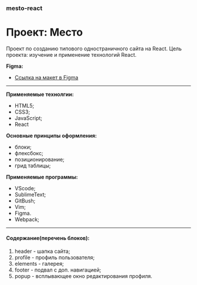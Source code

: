 ### mesto-react
# Проект: Место
  
Проект по созданию типового одностраничного сайта на React.
Цель проекта: изучение и применение технологий React.
  
**Figma:**
* [Ссылка на макет в Figma](https://www.figma.com/file/2cn9N9jSkmxD84oJik7xL7/JavaScript.-Sprint-4?node-id=0%3A1)
  
---
**Применяемые технолгии:**
- HTML5;
- CSS3;
- JavaScript;
- React
  
**Основные принципы оформления:**
- блоки;
- флексбокс;
- позиционирование;
- грид таблицы;
  
**Применяемые программы:**
- VScode;
- SublimeText;
- GitBush;
- Vim;
- Figma.
- Webpack;
  
---
#### **Содержание(перечень блоков):**
1. header - шапка сайта;
2. profile - профиль пользователя;
3. elements - галерея;
4. footer - подвал с доп. навигацией;
5. popup - всплывающее окно редактирования профиля.
